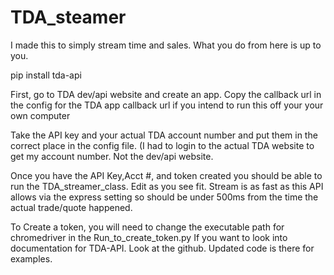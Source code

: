 # TDA_steamer

I made this to simply stream time and sales. What you do from here is up to you. 

pip install tda-api

First, go to TDA dev/api website and create an app. Copy the callback url in the config for the TDA app callback url if you intend to run this off your your own computer

Take the API key and your actual TDA account number and put them in the correct place in the config file. 
(I had to login to the actual TDA website to get my account number. Not the dev/api website.

Once you have the API Key,Acct #, and token created you should be able to run the TDA_streamer_class. Edit as you see fit.
Stream is as fast as this API allows via the express setting so should be under 500ms from the time the actual trade/quote happened.

To Create a token, you will need to change the executable path for chromedriver in the Run_to_create_token.py
If you want to look into documentation for TDA-API. Look at the github. Updated code is there for examples.
